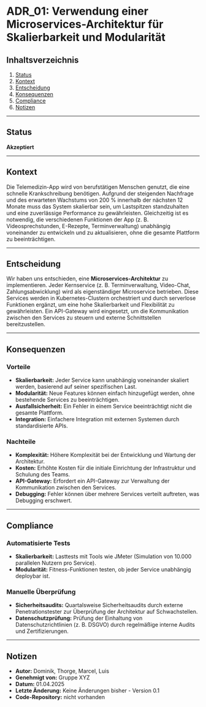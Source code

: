 # ADR_01: Verwendung einer Microservices-Architektur für Skalierbarkeit und Modularität

## Inhaltsverzeichnis
1. [Status](#status)  
2. [Kontext](#kontext)  
3. [Entscheidung](#entscheidung)  
4. [Konsequenzen](#konsequenzen)  
5. [Compliance](#compliance)  
6. [Notizen](#notizen)  

---

## Status
**Akzeptiert**  

---

## Kontext
Die Telemedizin-App wird von berufstätigen Menschen genutzt, die eine schnelle Krankschreibung benötigen. Aufgrund der steigenden Nachfrage und des erwarteten Wachstums von 200 % innerhalb der nächsten 12 Monate muss das System skalierbar sein, um Lastspitzen standzuhalten und eine zuverlässige Performance zu gewährleisten. Gleichzeitig ist es notwendig, die verschiedenen Funktionen der App (z. B. Videosprechstunden, E-Rezepte, Terminverwaltung) unabhängig voneinander zu entwickeln und zu aktualisieren, ohne die gesamte Plattform zu beeinträchtigen.

---

## Entscheidung
Wir haben uns entschieden, eine **Microservices-Architektur** zu implementieren. Jeder Kernservice (z. B. Terminverwaltung, Video-Chat, Zahlungsabwicklung) wird als eigenständiger Microservice betrieben. Diese Services werden in Kubernetes-Clustern orchestriert und durch serverlose Funktionen ergänzt, um eine hohe Skalierbarkeit und Flexibilität zu gewährleisten. Ein API-Gateway wird eingesetzt, um die Kommunikation zwischen den Services zu steuern und externe Schnittstellen bereitzustellen.

---

## Konsequenzen

### Vorteile
- **Skalierbarkeit:** Jeder Service kann unabhängig voneinander skaliert werden, basierend auf seiner spezifischen Last.
- **Modularität:** Neue Features können einfach hinzugefügt werden, ohne bestehende Services zu beeinträchtigen.
- **Ausfallsicherheit:** Ein Fehler in einem Service beeinträchtigt nicht die gesamte Plattform.
- **Integration:** Einfachere Integration mit externen Systemen durch standardisierte APIs.

### Nachteile
- **Komplexität:** Höhere Komplexität bei der Entwicklung und Wartung der Architektur.
- **Kosten:** Erhöhte Kosten für die initiale Einrichtung der Infrastruktur und Schulung des Teams.
- **API-Gateway:** Erfordert ein API-Gateway zur Verwaltung der Kommunikation zwischen den Services.
- **Debugging:** Fehler können über mehrere Services verteilt auftreten, was Debugging erschwert.  

---

## Compliance
### Automatisierte Tests
- **Skalierbarkeit:** Lasttests mit Tools wie JMeter (Simulation von 10.000 parallelen Nutzern pro Service).
- **Modularität:** Fitness-Funktionen testen, ob jeder Service unabhängig deploybar ist.

### Manuelle Überprüfung
- **Sicherheitsaudits:** Quartalsweise Sicherheitsaudits durch externe Penetrationstester zur Überprüfung der Architektur auf Schwachstellen.
- **Datenschutzprüfung:** Prüfung der Einhaltung von Datenschutzrichtlinien (z. B. DSGVO) durch regelmäßige interne Audits und Zertifizierungen.

---

## Notizen
- **Autor:** Dominik, Thorge, Marcel, Luis
- **Genehmigt von:** Gruppe XYZ 
- **Datum:** 01.04.2025  
- **Letzte Änderung:** Keine Änderungen bisher - Version 0.1 
- **Code-Repository:** nicht vorhanden
